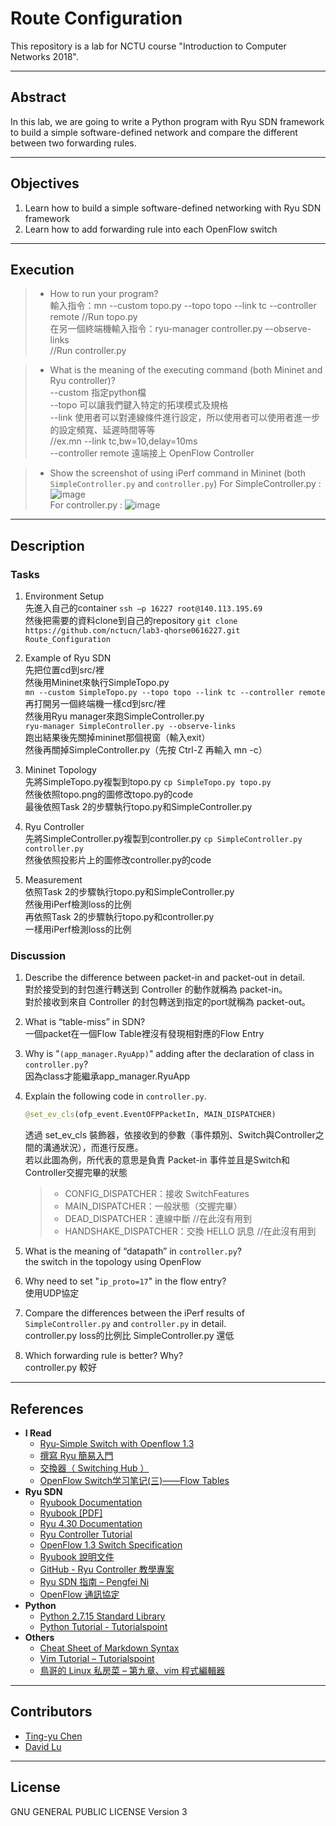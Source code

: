 # Route Configuration

This repository is a lab for NCTU course "Introduction to Computer Networks 2018".

---
## Abstract

In this lab, we are going to write a Python program with Ryu SDN framework to build a simple software-defined network and compare the different between two forwarding rules.

---
## Objectives

1. Learn how to build a simple software-defined networking with Ryu SDN framework
2. Learn how to add forwarding rule into each OpenFlow switch

---
## Execution

> * How to run your program?  
   輸入指令：mn --custom topo.py --topo topo --link tc --controller remote //Run topo.py  
   在另一個終端機輸入指令：ryu-manager controller.py –-observe-links  
   //Run controller.py  
   
> * What is the meaning of the executing command (both Mininet and Ryu controller)?  
   --custom 指定python檔  
   --topo 可以讓我們鍵入特定的拓墣模式及規格  
   --link 使用者可以對連線條件進行設定，所以使用者可以使用者進一步的設定頻寬、延遲時間等等  
   //ex.mn --link tc,bw=10,delay=10ms  
   --controller remote 遠端接上 OpenFlow Controller  
   
> * Show the screenshot of using iPerf command in Mininet (both `SimpleController.py` and `controller.py`)
   For SimpleController.py :  
   ![image](https://github.com/nctucn/lab3-qhorse0616227/blob/master/SimpleController_iPerf.png)  
   For controller.py :
   ![image](https://github.com/nctucn/lab3-qhorse0616227/blob/master/controller_iPerf.png)
---
## Description

### Tasks


1. Environment Setup  
   先進入自己的container `ssh –p 16227 root@140.113.195.69`    
   然後把需要的資料clone到自己的repository `git clone https://github.com/nctucn/lab3-qhorse0616227.git Route_Configuration`  

2. Example of Ryu SDN  
   先把位置cd到src/裡  
   然後用Mininet來執行SimpleTopo.py   
   `mn --custom SimpleTopo.py --topo topo --link tc --controller remote`  
   再打開另一個終端機一樣cd到src/裡  
   然後用Ryu manager來跑SimpleController.py  
   `ryu-manager SimpleController.py --observe-links`  
   跑出結果後先關掉mininet那個視窗（輸入exit）  
   然後再關掉SimpleController.py（先按 Ctrl-Z 再輸入 mn -c）  
   
3. Mininet Topology  
   先將SimpleTopo.py複製到topo.py `cp SimpleTopo.py topo.py`  
   然後依照topo.png的圖修改topo.py的code  
   最後依照Task 2的步驟執行topo.py和SimpleController.py  

4. Ryu Controller  
   先將SimpleController.py複製到controller.py `cp SimpleController.py controller.py`   
   然後依照投影片上的圖修改controller.py的code  
   

5. Measurement  
   依照Task 2的步驟執行topo.py和SimpleController.py  
   然後用iPerf檢測loss的比例  
   再依照Task 2的步驟執行topo.py和controller.py  
   一樣用iPerf檢測loss的比例

### Discussion


1. Describe the difference between packet-in and packet-out in detail.  
   對於接受到的封包進行轉送到 Controller 的動作就稱為 packet-in。  
   對於接收到來自 Controller 的封包轉送到指定的port就稱為 packet-out。
   
2. What is “table-miss” in SDN?  
   一個packet在一個Flow Table裡沒有發現相對應的Flow Entry  

3. Why is "`(app_manager.RyuApp)`" adding after the declaration of class in `controller.py`?  
   因為class才能繼承app_manager.RyuApp  
   
4. Explain the following code in `controller.py`.
    ```python
    @set_ev_cls(ofp_event.EventOFPPacketIn, MAIN_DISPATCHER)
    ```
   透過 set_ev_cls 裝飾器，依接收到的參數（事件類別、Switch與Controller之間的溝通狀況），而進行反應。  
   若以此圖為例，所代表的意思是負責 Packet-in 事件並且是Switch和Controller交握完畢的狀態  
   > * CONFIG_DISPATCHER：接收 SwitchFeatures  
   > * MAIN_DISPATCHER：一般狀態（交握完畢）  
   > * DEAD_DISPATCHER：連線中斷 //在此沒有用到  
   > * HANDSHAKE_DISPATCHER：交換 HELLO 訊息 //在此沒有用到  
   
5. What is the meaning of “datapath” in `controller.py`?  
   the switch in the topology using OpenFlow
   
6. Why need to set "`ip_proto=17`" in the flow entry?  
   使用UDP協定
   
7. Compare the differences between the iPerf results of `SimpleController.py` and `controller.py` in detail.  
   controller.py loss的比例比 SimpleController.py 還低  
   
8. Which forwarding rule is better? Why?  
   controller.py 較好

---
## References

* **I Read**
    * [Ryu-Simple Switch with Openflow 1.3](https://github.com/OSE-Lab/Learning-SDN/tree/master/Controller/Ryu/SimpleSwitch)
    * [撰寫 Ryu 簡易入門](https://github.com/OSE-Lab/Learning-SDN/tree/master/Controller/Ryu/FirstRyuApplication)
    * [交換器（ Switching Hub ）](https://osrg.github.io/ryu-book/zh_tw/html/switching_hub.html)  
    * [OpenFlow Switch学习笔记(三)——Flow Tables](https://www.cnblogs.com/CasonChan/p/4620652.html)
* **Ryu SDN**
    * [Ryubook Documentation](https://osrg.github.io/ryu-book/en/html/)
    * [Ryubook [PDF]](https://osrg.github.io/ryu-book/en/Ryubook.pdf)
    * [Ryu 4.30 Documentation](https://github.com/mininet/mininet/wiki/Introduction-to-Mininet)
    * [Ryu Controller Tutorial](http://sdnhub.org/tutorials/ryu/)
    * [OpenFlow 1.3 Switch Specification](https://www.opennetworking.org/wp-content/uploads/2014/10/openflow-spec-v1.3.0.pdf)
    * [Ryubook 說明文件](https://osrg.github.io/ryu-book/zh_tw/html/)
    * [GitHub - Ryu Controller 教學專案](https://github.com/OSE-Lab/Learning-SDN/blob/master/Controller/Ryu/README.md)
    * [Ryu SDN 指南 – Pengfei Ni](https://feisky.gitbooks.io/sdn/sdn/ryu.html)
    * [OpenFlow 通訊協定](https://osrg.github.io/ryu-book/zh_tw/html/openflow_protocol.html)
* **Python**
    * [Python 2.7.15 Standard Library](https://docs.python.org/2/library/index.html)
    * [Python Tutorial - Tutorialspoint](https://www.tutorialspoint.com/python/)
* **Others**
    * [Cheat Sheet of Markdown Syntax](https://www.markdownguide.org/cheat-sheet)
    * [Vim Tutorial – Tutorialspoint](https://www.tutorialspoint.com/vim/index.htm)
    * [鳥哥的 Linux 私房菜 – 第九章、vim 程式編輯器](http://linux.vbird.org/linux_basic/0310vi.php)

---
## Contributors

* [Ting-yu Chen](https://github.com/qhorse0616227)
* [David Lu](https://github.com/yungshenglu)

---
## License

GNU GENERAL PUBLIC LICENSE Version 3
